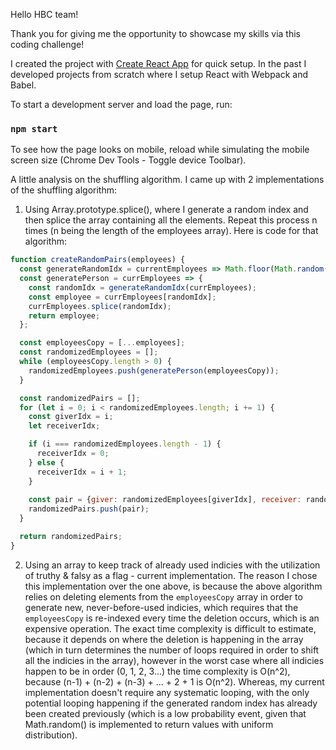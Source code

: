 Hello HBC team!

Thank you for giving me the opportunity to showcase my skills via this coding challenge!

I created the project with [Create React App](https://github.com/facebook/create-react-app) for quick setup. 
In the past I developed projects from scratch where I setup React with Webpack and Babel. 

To start a development server and load the page, run:
### `npm start`

To see how the page looks on mobile, reload while simulating the mobile screen size (Chrome Dev Tools - Toggle device Toolbar).

A little analysis on the shuffling algorithm. 
I came up with 2 implementations of the shuffling algorithm:
1. Using Array.prototype.splice(), where I generate a random index and then splice the array containing all the elements.
Repeat this process n times (n being the length of the employees array). 
Here is code for that algorithm:
```javascript
function createRandomPairs(employees) {
  const generateRandomIdx = currentEmployees => Math.floor(Math.random() * currentEmployees.length);
  const generatePerson = currEmployees => {
    const randomIdx = generateRandomIdx(currEmployees);
    const employee = currEmployees[randomIdx];
    currEmployees.splice(randomIdx);
    return employee;
  };

  const employeesCopy = [...employees]; 
  const randomizedEmployees = [];
  while (employeesCopy.length > 0) {
    randomizedEmployees.push(generatePerson(employeesCopy));
  }

  const randomizedPairs = [];
  for (let i = 0; i < randomizedEmployees.length; i += 1) {
    const giverIdx = i;
    let receiverIdx;

    if (i === randomizedEmployees.length - 1) {
      receiverIdx = 0;
    } else {
      receiverIdx = i + 1;      
    }
    
    const pair = {giver: randomizedEmployees[giverIdx], receiver: randomizedEmployees[receiverIdx]};
    randomizedPairs.push(pair);
  }

  return randomizedPairs;
}
```

2. Using an array to keep track of already used indicies with the utilization of truthy & falsy as a flag - current implementation. The reason I chose this implementation over the one above, is because the above algorithm relies on deleting elements from the `employeesCopy` array in order to generate new, never-before-used indicies, which requires that the `employeesCopy` is re-indexed every time the deletion occurs, which is an expensive operation. The exact time complexity is difficult to estimate, because it depends on where the deletion is happening in the array (which in turn determines the number of loops required in order to shift all the indicies in the array), however in the worst case where all indicies happen to be in order (0, 1, 2, 3...) the time complexity is O(n^2), because (n-1) + (n-2) + (n-3) + ... + 2 + 1 is O(n^2). Whereas, my current implementation doesn't require any systematic looping, with the only potential looping happening if the generated random index has already been created previously (which is a low probability event, given that Math.random() is implemented to return values with uniform distribution). 

